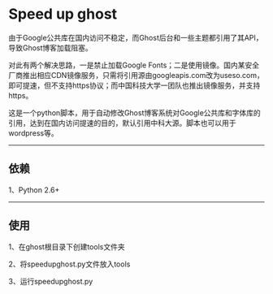 Speed up ghost
===================

由于Google公共库在国内访问不稳定，而Ghost后台和一些主题都引用了其API，导致Ghost博客加载阻塞。

对此有两个解决思路，一是禁止加载Google Fonts；二是使用镜像。国内某安全厂商推出相应CDN镜像服务，只需将引用源由googleapis.com改为useso.com，即可提速，但不支持https协议；而中国科技大学一团队也推出镜像服务，并支持https。

这是一个python脚本，用于自动修改Ghost博客系统对Google公共库和字体库的引用，达到在国内访问提速的目的，默认引用中科大源。脚本也可以用于wordpress等。

----------

依赖
-------------

1、Python 2.6+

----------

使用
-------------------

1、在ghost根目录下创建tools文件夹

2、将speedupghost.py文件放入tools

3、运行speedupghost.py
